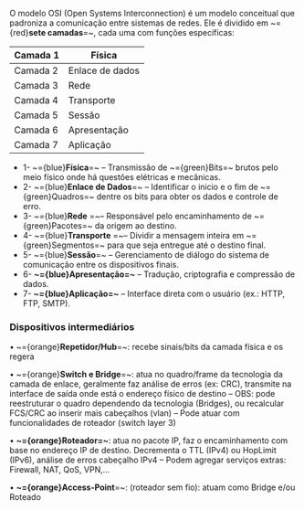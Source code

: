 O modelo OSI (Open Systems Interconnection) é um modelo conceitual que padroniza a comunicação entre sistemas de redes. Ele é dividido em ~={red}**sete camadas**=~, cada uma com funções específicas:

| Camada 1 | Física          |
| -------- | --------------- |
| Camada 2 | Enlace de dados |
| Camada 3 | Rede            |
| Camada 4 | Transporte      |
| Camada 5 | Sessão          |
| Camada 6 | Apresentação    |
| Camada 7 | Aplicação       |

- 1- ~={blue}**Física**=~ – Transmissão de ~={green}Bits=~ brutos pelo meio físico onde há questões elétricas e mecânicas.
- 2- ~={blue}**Enlace de Dados**=~ – Identificar o inicio e o fim de ~={green}Quadros=~ dentre os bits para obter os dados e controle de erro.
- 3- ~={blue}**Rede** =~– Responsável pelo encaminhamento de ~={green}Pacotes=~ da origem ao destino.
- 4- ~={blue}**Transporte** =~– Dividir a mensagem inteira em ~={green}Segmentos=~ para que seja entregue até o destino final.
- 5- ~={blue}**Sessão**=~ – Gerenciamento de diálogo do sistema de comunicação entre os dispositivos finais.
- 6- **~={blue}Apresentação=~** – Tradução, criptografia e compressão de dados.
- 7- **~={blue}Aplicação=~** – Interface direta com o usuário (ex.: HTTP, FTP, SMTP).

###  Dispositivos intermediários

• ~={orange}**Repetidor/Hub**=~: recebe sinais/bits da camada física e os regera

• ~={orange}**Switch e Bridge**=~: atua no quadro/frame da tecnologia da camada
de enlace, geralmente faz análise de erros (ex: CRC), transmite na
interface de saída onde está o endereço físico de destino
– OBS: pode reestruturar o quadro dependendo da tecnologia (Bridges), ou
recalcular FCS/CRC ao inserir mais cabeçalhos (vlan)
– Pode atuar com funcionalidades de roteador (switch layer 3)

• **~={orange}Roteador=~**: atua no pacote IP, faz o encaminhamento com base no
endereço IP de destino. Decrementa o TTL (IPv4) ou HopLimit
(IPv6), análise de erros cabeçalho IPv4
– Podem agregar serviços extras: Firewall, NAT, QoS, VPN,...

• **~={orange}Access-Point**=~: (roteador sem fio): atuam como Bridge e/ou
Roteado


